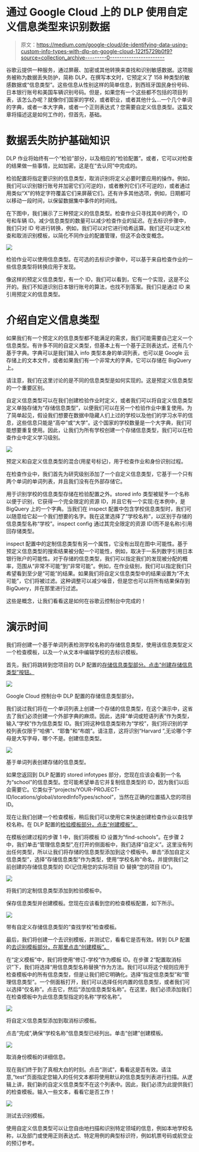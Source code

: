 # 通过 Google Cloud 上的 DLP 使用自定义信息类型来识别数据

> 原文：<https://medium.com/google-cloud/de-identifying-data-using-custom-info-types-with-dlp-on-google-cloud-122f5729b0f9?source=collection_archive---------0----------------------->

谷歌云提供一种服务，通过屏蔽、加密或其他转换来查找和识别敏感数据。这项服务被称为数据丢失防护，简称 DLP。在撰写本文时，它预定义了 158 种类型的敏感数据或“信息类型”。这些信息从性别这样的简单信息，到西班牙国民身份号码、日本银行账号和美国车辆识别号码。但是，如果您有一个这些都不包括的项目列表，该怎么办呢？就像你们国家的学校，或者职业，或者其他什么…一个几个单词的字典，或者一本大字典，或者一个正则表达式？您需要自定义信息类型。这篇文章将描述这是如何工作的，但首先，基础。

# 数据丢失防护基础知识

DLP 作业将始终有一个“检验”部分，以及相应的“检验配置”。或者，它可以对检查的结果做一些事情，比如加密。这是在“去认同”中完成的。

检验配置将指定要识别的信息类型，取消识别将定义必要时要应用的操作。例如，我们可以识别银行账号并加密它们(可逆的)，或者散列它们(不可逆的)，或者通过用类似“X”的特定字符覆盖它们来屏蔽它们。还有许多其他选项，例如，日期都可以移动一段时间，以保留数据集中事件的时间线。

在下图中，我们展示了三种预定义的信息类型。检查作业只寻找其中的两个，ID 号和车辆 ID。减少信息类型的数量可以减少检查作业的延迟。在去标识步骤中，我们只对 ID 号进行转换，例如，我们可以对它进行哈希运算。我们还可以定义检查和取消识别模板，以简化不同作业的配置管理，但这不会改变概念。

![](img/7c0236be0aa201f89aadaacfab86de9f.png)

检验作业可以使用信息类型。在可选的去标识步骤中，可以基于来自检查作业的一些信息类型将转换应用于发现。

像这样的预定义信息类型，有一个 ID，我们可以看到，它有一个实现，这是不公开的。我们不知道识别日本银行账号的算法，也找不到答案。我们只是通过 ID 来引用预定义的信息类型。

# 介绍自定义信息类型

如果我们有一个预定义的信息类型都不能满足的需求，我们可能需要自己定义一个信息类型。有许多不同的自定义类型，但基本上有一个基于正则表达式，还有几个基于字典。字典可以是我们输入 info 类型本身的单词列表，也可以是 Google 云存储上的文本文件，或者如果我们有一个非常大的字典，它可以存储在 BigQuery 上。

请注意，我们在这里讨论的是不同的信息类型是如何实现的。这是预定义信息类型的一个重要区别。

自定义信息类型可以在我们创建检验作业时定义，或者我们可以将自定义信息类型定义单独存储为“存储信息类型”，以便我们可以在另一个检验作业中重复使用。为了简单起见，假设我们想要在数据中隐藏人们上过的学校以及他们的学习水平的信息，这些信息只能是“高中”或“大学”。这个国家的学校数量是一个大字典，我们可能想要重复使用。因此，让我们为所有学校创建一个存储信息类型，我们可以在检查作业中定义学习级别。

![](img/9d0b95d9c09c4361425c3e37a002ea0e.png)

预定义和自定义信息类型的混合(用星号标记)，用于检查作业和身份识别过程。

在检查作业中，我们首先为研究级别添加了一个自定义信息类型，它基于一个只有两个单词的单词列表，并且我们没有在外部存储它。

用于识别学校的信息类型存储在检验配置之外。stored info 类型被赋予一个名称以便于识别，它获得一个完全限定的资源 ID，并且它有一个实现:在本例中，是 BigQuery 上的一个字典。当我们在 inspect 配置中包含学校信息类型时，我们可以随意给它起一个我们想要的名字。我在这里选择了“学校名称”，以区别于存储的信息类型名称“学校”。inspect config 通过其完全限定的资源 ID(而不是名称)引用回存储类型。

inspect 配置中的定制信息类型有另一个属性，它没有出现在图中:可能性。基于预定义信息类型的搜索结果被分配一个可能性，例如，取决于一系列数字引用日本银行账户的可能性。对于存储的信息类型，我们可以指定我们的发现被分配的概率，范围从“非常不可能”到“非常可能”。例如，在作业级别，我们可以指定我们只希望看到至少是“可能”的结果。如果我们将自定义信息类型中的结果设置为“不太可能”，它们将被过滤。这种调整可以减少噪音，但是您也可以将所有结果保存到 BigQuery，并在那里进行过滤。

这些是概念，让我们看看这是如何在谷歌云控制台中完成的！

# 演示时间

我们将创建一个基于单词列表检测学校名称的存储信息类型，使用该信息类型定义一个检查模板，以及一个从文本中编辑学校的去标识模板。

首先，我们将跳转到您项目的 DLP 配置的[存储信息类型部分。点击“创建存储信息类型”按钮。](https://pantheon.corp.google.com/security/dlp/landing/configuration/infoTypes/stored)

![](img/bcff130103445bc96e91697d07f5f2e2.png)

Google Cloud 控制台中 DLP 配置的存储信息类型部分。

我们说过我们将在一个单词列表上创建一个存储的信息类型，在这个演示中，这省去了我们必须创建一个外部字典的麻烦。因此，选择“单词或短语列表”作为类型，输入“学校”作为信息类型 ID。我们将这种信息类型称为“学校”，我们将识别的学校列表仅限于“哈佛”、“耶鲁”和“布朗”。请注意，这将识别“Harvard ”,无论哪个字母是大写字母，哪个不是。创建信息类型。

![](img/9a7578086554953f62a4d16095254bd9.png)

基于单词列表创建存储的信息类型。

如果您返回到 DLP 配置的 stored infotypes 部分，您现在应该会看到一个名为“school”的信息类型。您可能希望单击它并复制信息类型的 ID，因为我们以后会需要它。它类似于“projects/YOUR-PROJECT-ID/locations/global/storedInfoTypes/school”，当然在正确的位置插入您的项目 ID。

现在让我们创建一个检查模板，稍后我们可以使用它来快速创建检查作业以查找学校名称。在 DLP 配置的[检验模板部分，点击“创建模板”。](https://pantheon.corp.google.com/security/dlp/landing/configuration/templates/inspect)

在模板创建过程的步骤 1 中，我们将模板 ID 设置为“find-schools”。在步骤 2 中，我们单击“管理信息类型”,在打开的侧面板中，我们选择“自定义”。这里没有列出任何类型，所以让我们将存储的信息类型添加到这个模板中。单击“添加自定义信息类型”，选择“存储信息类型”作为类型，使用“学校名称”命名，并提供我们之前创建的存储信息类型的 ID(记住用您的实际项目 ID 替换“您的项目 ID”)。

![](img/ed1f16b862cbe556bc4860736e0d2b27.png)

将我们的定制信息类型添加到检验模板中。

保存信息类型并创建模板。您现在应该看到您的检查模板配置，如下所示。

![](img/8a783b5a4431eb939e75dcfcf58a97e4.png)

带有自定义存储信息类型的“查找学校”检查模板。

最后，我们将创建一个去识别模板，并测试它，看看它是否有效。转到 DLP 配置的[去识别模板部分，在那里点击“创建模板”。](https://pantheon.corp.google.com/security/dlp/landing/configuration/templates/deidentify)

在“定义模板”中，我们将使用“修订-学校”作为模板 ID。在步骤 2“配置取消标识”下，我们将选择“用信息类型名称替换”作为方法。我们可以将这个规则应用于检查模板中的所有信息类型，但是让我们把它明确化。选择“指定信息类型”和“管理信息类型”。一个侧面板打开，我们可以选择任何内置的信息类型，或者我们可以选择“仅名称”。点击它，然后“添加信息类型名称”。在这里，我们必须添加我们在检查模板中为此信息类型指定的名称“学校名称”。

![](img/450c598f5ed70775519a814b300b11de.png)

将自定义信息类型添加到取消标识模板。

点击“完成”,确保“学校名称”信息类型已经列出。单击“创建”创建模板。

![](img/cc3cd28e514397c7e1b08d1c8f281889.png)

取消身份模板的详细信息。

现在我们终于到了真相大白的时刻。点击“测试”，看看这是否有效。请注意,“test”页面指定您输入的任何文本都将使用默认的信息类型列表进行扫描。从逻辑上讲，我们新的自定义信息类型不在这个列表中。因此，我们必须为此提供我们的检查模板。输入一些文本，看看它是否工作！

![](img/543f96331c58660c62106b88ebe8a4fc.png)

测试去识别模板。

使用自定义信息类型可以让您自由地扫描和识别特定领域的信息，例如本地学校名称，以及部门或使用正则表达式、特定用例的典型标识符，例如机票号码或航空业的预订参考。
